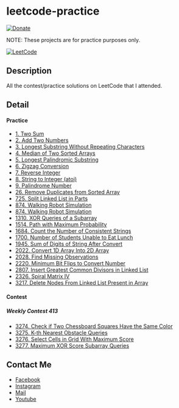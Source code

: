 # leetcode-practice
[![Donate](https://img.shields.io/badge/Donate-PayPal-green.svg)](https://www.paypal.me/conganhhcmus/1)

NOTE: These projects are for practice purposes only.

[![LeetCode](https://upload.wikimedia.org/wikipedia/commons/1/19/LeetCode_logo_black.png)](https://leetcode.com)


## Description
All the contest/practice solutions on LeetCode that I attended.

## Detail
#### Practice
- [1. Two Sum](https://github.com/conganhhcmus/leetcode-practice/blob/main/1/Solution.cs)
- [2. Add Two Numbers](https://github.com/conganhhcmus/leetcode-practice/blob/main/2/Solution.cs)
- [3. Longest Substring Without Repeating Characters](https://github.com/conganhhcmus/leetcode-practice/blob/main/3/Solution.cs)
- [4. Median of Two Sorted Arrays](https://github.com/conganhhcmus/leetcode-practice/blob/main/4/Solution.cs)
- [5. Longest Palindromic Substring](https://github.com/conganhhcmus/leetcode-practice/blob/main/5/Solution.cs)
- [6. Zigzag Conversion](https://github.com/conganhhcmus/leetcode-practice/blob/main/6/Solution.cs)
- [7. Reverse Integer](https://github.com/conganhhcmus/leetcode-practice/blob/main/7/Solution.cs)
- [8. String to Integer (atoi)](https://github.com/conganhhcmus/leetcode-practice/blob/main/8/Solution.cs)
- [9. Palindrome Number](https://github.com/conganhhcmus/leetcode-practice/blob/main/9/Solution.cs)
- [26. Remove Duplicates from Sorted Array](https://github.com/conganhhcmus/leetcode-practice/blob/main/26/Solution.cs)
- [725. Split Linked List in Parts](https://github.com/conganhhcmus/leetcode-practice/blob/main/725/Solution.cs)
- [874. Walking Robot Simulation](https://github.com/conganhhcmus/leetcode-practice/blob/main/874/Solution.cs)
- [874. Walking Robot Simulation](https://github.com/conganhhcmus/leetcode-practice/blob/main/874/Solution.cs)
- [1310. XOR Queries of a Subarray](https://github.com/conganhhcmus/leetcode-practice/blob/main/1310/Solution.cs)
- [1514. Path with Maximum Probability](https://github.com/conganhhcmus/leetcode-practice/blob/main/1514/Solution.cs)
- [1684. Count the Number of Consistent Strings](https://github.com/conganhhcmus/leetcode-practice/blob/main/1684/Solution.cs)
- [1700. Number of Students Unable to Eat Lunch](https://github.com/conganhhcmus/leetcode-practice/blob/main/1700/Solution.cs)
- [1945. Sum of Digits of String After Convert](https://github.com/conganhhcmus/leetcode-practice/blob/main/1945/Solution.cs)
- [2022. Convert 1D Array Into 2D Array](https://github.com/conganhhcmus/leetcode-practice/blob/main/2022/Solution.cs)
- [2028. Find Missing Observations](https://github.com/conganhhcmus/leetcode-practice/blob/main/2028/Solution.cs)
- [2220. Minimum Bit Flips to Convert Number](https://github.com/conganhhcmus/leetcode-practice/blob/main/2220/Solution.cs)
- [2807. Insert Greatest Common Divisors in Linked List](https://github.com/conganhhcmus/leetcode-practice/blob/main/2807/Solution.cs)
- [2326. Spiral Matrix IV](https://github.com/conganhhcmus/leetcode-practice/blob/main/2326/Solution.cs)
- [3217. Delete Nodes From Linked List Present in Array](https://github.com/conganhhcmus/leetcode-practice/blob/main/3217/Solution.cs)


#### Contest
##### Weekly Contest 413
- [3274. Check if Two Chessboard Squares Have the Same Color](https://github.com/conganhhcmus/leetcode-practice/blob/main/3274/Solution.cs)
- [3275. K-th Nearest Obstacle Queries](https://github.com/conganhhcmus/leetcode-practice/blob/main/3275/Solution.cs)
- [3276. Select Cells in Grid With Maximum Score](https://github.com/conganhhcmus/leetcode-practice/blob/main/3276/Solution.cs)
- [3277. Maximum XOR Score Subarray Queries](https://github.com/conganhhcmus/leetcode-practice/blob/main/3277/Solution.cs)


## Contact Me
- [Facebook](https://www.facebook.com/conganhhcmus)
- [Instagram](https://www.instagram.com/conganhhcmus)
- [Mail](mailto:conganhhcmus@gmail.com)
- [Youtube](https://www.youtube.com/channel/UCExh5J_fK931tesMCry6_pw?view_as=subscriber)
